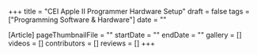 +++
title = "CEI Apple II Programmer Hardware Setup"
draft = false
tags = ["Programming Software & Hardware"]
date = ""

[Article]
pageThumbnailFile = ""
startDate = ""
endDate = ""
gallery = []
videos = []
contributors = []
reviews = []
+++